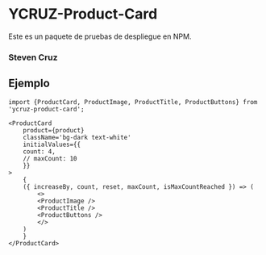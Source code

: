 # YCRUZ-Product-Card

Este es un paquete de pruebas de despliegue en NPM.

### Steven Cruz

## Ejemplo

```
import {ProductCard, ProductImage, ProductTitle, ProductButtons} from 'ycruz-product-card';
```

```
<ProductCard
    product={product}
    className='bg-dark text-white'                
    initialValues={{
    count: 4,
    // maxCount: 10
    }}
>
    {
    ({ increaseBy, count, reset, maxCount, isMaxCountReached }) => (
        <>
        <ProductImage />
        <ProductTitle />
        <ProductButtons />
        </>
    )
    }
</ProductCard>
```